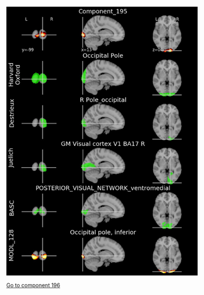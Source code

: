 ![195](preliminary/195.jpg "Component 195")

[Go to component 196](https://parietal-inria.github.io/MODL_atlas/256/196 "Component 196")
